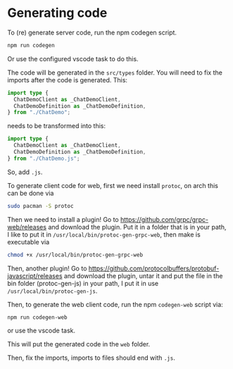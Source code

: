 # Generating code

To (re) generate server code, run the npm codegen script.

```sh
npm run codegen
```

Or use the configured vscode task to do this.

The code will be generated in the `src/types` folder. You will need to fix the imports after the code is generated. This:

```ts
import type {
  ChatDemoClient as _ChatDemoClient,
  ChatDemoDefinition as _ChatDemoDefinition,
} from "./ChatDemo";
```

needs to be transformed into this:

```ts
import type {
  ChatDemoClient as _ChatDemoClient,
  ChatDemoDefinition as _ChatDemoDefinition,
} from "./ChatDemo.js";
```

So, add `.js`.

To generate client code for web, first we need install `protoc`, on arch this can be done via

```sh
sudo pacman -S protoc
```

Then we need to install a plugin! Go to https://github.com/grpc/grpc-web/releases and download the plugin. Put it in a folder that is in your path, I like to put it in `/usr/local/bin/protoc-gen-grpc-web`, then make is executable via

```sh
chmod +x /usr/local/bin/protoc-gen-grpc-web
```

Then, another plugin! Go to https://github.com/protocolbuffers/protobuf-javascript/releases and download the plugin, untar it and put the file in the bin folder (protoc-gen-js) in your path, I put it in use `/usr/local/bin/protoc-gen-js`.

Then, to generate the web client code, run the npm `codegen-web` script via:

```sh
npm run codegen-web
```

or use the vscode task.

This will put the generated code in the `web` folder.

Then, fix the imports, imports to files should end with `.js`.
